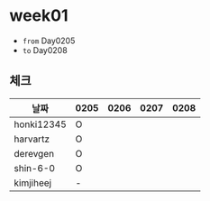 # week01

- `from` Day0205
- `to` Day0208

## 체크

| 날짜         |0205|0206|0207|0208|
|------------|---|---|---|---|
| honki12345 |O||||
| harvartz   |O||||
| derevgen   |O||||
| shin-6-0   |O||||
| kimjiheej |-||||
